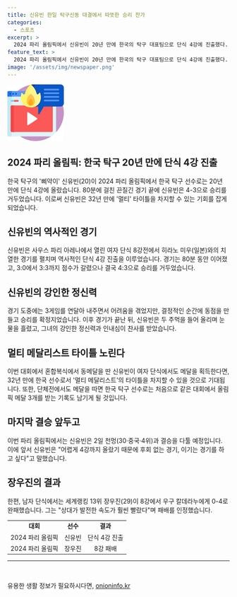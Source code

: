 ```yaml
---
title: 신유빈 한일 탁구신동 대결에서 따뜻한 승리 찬가
categories:
  - 스포츠
excerpt: >
  2024 파리 올림픽에서 신유빈이 20년 만에 한국의 탁구 대표팀으로 단식 4강에 진출했다. 히라노 미우와의 경기에서 80분 동안 접전 끝에 4-3으로 승리를 거두며 장소를 확정했고, 이에 눈물을 흘렸다. 만약 메달을 딴다면 32년 만에 멀티 타이틀을 차지할 수 있는데, 파리 올림픽이 단체전에서도 메달을 따면 3개를 받아 기록을 남길 수 있다. 유승민, 김경아 이후 처음으로 올림픽 단식 메달을 딴 한국 선수가 될 것이다.
feature_text: >
  2024 파리 올림픽에서 신유빈이 20년 만에 한국의 탁구 대표팀으로 단식 4강에 진출했다. 히라노 미우와의 경기에서 80분 동안 접전 끝에 4-3으로 승리를 거두며 장소를 확정했고, 이에 눈물을 흘렸다. 만약 메달을 딴다면 32년 만에 멀티 타이틀을 차지할 수 있는데, 파리 올림픽이 단체전에서도 메달을 따면 3개를 받아 기록을 남길 수 있다. 유승민, 김경아 이후 처음으로 올림픽 단식 메달을 딴 한국 선수가 될 것이다.
image: '/assets/img/newspaper.png'
---
```


<p><img src="/assets/img/news.png" alt="rentncar 속보" /></p>

<h2>2024 파리 올림픽: 한국 탁구 20년 만에 단식 4강 진출</h2>

<p data-ke-size="size16">한국 탁구의 '삐약이' 신유빈(20)이 2024 파리 올림픽에서 한국 탁구 선수로는 20년 만에 단식 4강에 올랐습니다. 80분에 걸친 끈질긴 경기 끝에 신유빈은 4-3으로 승리를 거두었습니다. 이로써 신유빈은 32년 만에 '멀티' 타이틀을 차지할 수 있는 기회를 잡게 되었습니다.</p>

<h2>신유빈의 역사적인 경기</h2>

<p data-ke-size="size16">신유빈은 사우스 파리 아레나에서 열린 여자 단식 8강전에서 히라노 미우(일본)와의 치열한 경기를 펼치며 역사적인 단식 4강 진출을 이루었습니다. 경기는 80분 동안 이어졌고, 3:0에서 3:3까지 점수가 갈렸으나 결국 4:3으로 승리를 거두었습니다.</p>

<h2>신유빈의 강인한 정신력</h2>

<p data-ke-size="size16">경기 도중에는 3게임를 연달아 내주면서 어려움을 겪었지만, 결정적인 순간에 동점을 만들고 승리를 확정지었습니다. 이후 경기가 끝난 뒤, 신유빈은 두 주먹을 들어 올리며 눈물을 흘렸고, 그녀의 강인한 정신력과 인내심이 찬사를 받았습니다.</p>

<h2>멀티 메달리스트 타이틀 노린다</h2>

<p data-ke-size="size16">이번 대회에서 혼합복식에서 동메달을 딴 신유빈이 여자 단식에서도 메달을 획득한다면, 32년 만에 한국 선수로서 '멀티 메달리스트'의 타이틀을 차지할 수 있을 것으로 기대됩니다. 또한, 단체전에서도 메달을 따면 한국 탁구 선수로는 처음으로 같은 대회에서 올림픽 메달 3개를 받는 기록도 남기게 될 것입니다.</p>

<h2>마지막 결승 앞두고</h2>

<p data-ke-size="size16">이번 파리 올림픽에서는 신유빈은 2일 천멍(30·중국·4위)과 결승을 다툴 예정입니다. 이에 앞서 신유빈은 "어렵게 4강까지 올랐기 때문에 후회 없는 경기, 이기는 경기를 하고 싶다"고 말했습니다.</p>

<h2>장우진의 결과</h2>

<p data-ke-size="size16">한편, 남자 단식에서는 세계랭킹 13위 장우진(29)이 8강에서 우구 칼데라누에게 0-4로 완패했습니다. 그는 "상대가 발전한 속도가 훨씬 빨랐다"며 패배를 인정했습니다.</p>

<table>
    <tr>
        <td style="text-align: center; height: 17px;"><b>대회</b></td>
        <td style="text-align: center; height: 17px;"><b>선수</b></td>
        <td style="text-align: center; height: 17px;"><b>결과</b></td>
    </tr>
    <tr>
        <td style="text-align: center; height: 17px;">2024 파리 올림픽</td>
        <td style="text-align: center; height: 17px;">신유빈</td>
        <td style="text-align: center; height: 17px;">단식 4강 진출</td>
    </tr>
    <tr>
        <td style="text-align: center; height: 17px;">2024 파리 올림픽</td>
        <td style="text-align: center; height: 17px;">장우진</td>
        <td style="text-align: center; height: 17px;">8강 패배</td>
    </tr>
</table>

<hr>

<p data-ke-size="size16">&nbsp;</p>
유용한 생활 정보가 필요하시다면, <a href="https://onioninfo.kr" rel="dofollow">onioninfo.kr</a>


